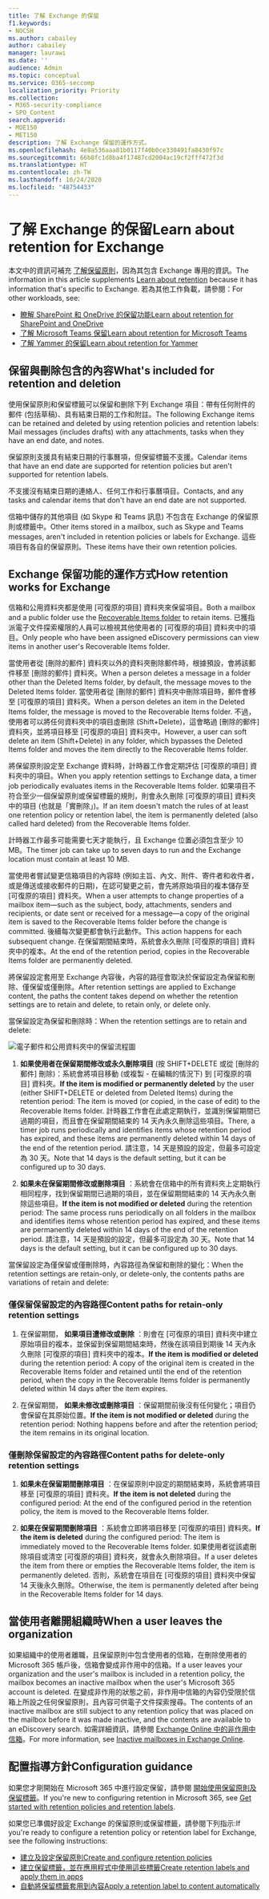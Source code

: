 ```yaml
---
title: 了解 Exchange 的保留
f1.keywords:
- NOCSH
ms.author: cabailey
author: cabailey
manager: laurawi
ms.date: ''
audience: Admin
ms.topic: conceptual
ms.service: O365-seccomp
localization_priority: Priority
ms.collection:
- M365-security-compliance
- SPO_Content
search.appverid:
- MOE150
- MET150
description: 了解 Exchange 保留的運作方式。
ms.openlocfilehash: 4e8a536aaa81b0117f40b0ce330491fa8430f97c
ms.sourcegitcommit: 66b8fc1d8ba4f17487cd2004ac19cf2fff472f3d
ms.translationtype: HT
ms.contentlocale: zh-TW
ms.lasthandoff: 10/24/2020
ms.locfileid: "48754433"
---
```

# <a name="learn-about-retention-for-exchange"></a><span data-ttu-id="3d7c0-103">了解 Exchange 的保留</span><span class="sxs-lookup"><span data-stu-id="3d7c0-103">Learn about retention for Exchange</span></span>

<span data-ttu-id="3d7c0-104">本文中的資訊可補充 [了解保留原則](retention.md)，因為其包含 Exchange 專用的資訊。</span><span class="sxs-lookup"><span data-stu-id="3d7c0-104">The information in this article supplements [Learn about retention](retention.md) because it has information that's specific to Exchange.</span></span>  <span data-ttu-id="3d7c0-105">若為其他工作負載，請參閱：</span><span class="sxs-lookup"><span data-stu-id="3d7c0-105">For other workloads, see:</span></span>

- [<span data-ttu-id="3d7c0-106">瞭解 SharePoint 和 OneDrive 的保留功能</span><span class="sxs-lookup"><span data-stu-id="3d7c0-106">Learn about retention for SharePoint and OneDrive</span></span>](retention-policies-sharepoint.md)
- [<span data-ttu-id="3d7c0-107">了解 Microsoft Teams 保留</span><span class="sxs-lookup"><span data-stu-id="3d7c0-107">Learn about retention for Microsoft Teams</span></span>](retention-policies-teams.md)
- [<span data-ttu-id="3d7c0-108">了解 Yammer 的保留</span><span class="sxs-lookup"><span data-stu-id="3d7c0-108">Learn about retention for Yammer</span></span>](retention-policies-yammer.md)

## <a name="whats-included-for-retention-and-deletion"></a><span data-ttu-id="3d7c0-109">保留與刪除包含的內容</span><span class="sxs-lookup"><span data-stu-id="3d7c0-109">What's included for retention and deletion</span></span>

<span data-ttu-id="3d7c0-110">使用保留原則和保留標籤可以保留和删除下列 Exchange 項目：帶有任何附件的郵件 (包括草稿)、具有結束日期的工作和附註。</span><span class="sxs-lookup"><span data-stu-id="3d7c0-110">The following Exchange items can be retained and deleted by using retention policies and retention labels: Mail messages (includes drafts) with any attachments, tasks when they have an end date, and notes.</span></span> 

<span data-ttu-id="3d7c0-111">保留原則支援具有結束日期的行事曆項，但保留標籤不支援。</span><span class="sxs-lookup"><span data-stu-id="3d7c0-111">Calendar items that have an end date are supported for retention policies but aren't supported for retention labels.</span></span>

<span data-ttu-id="3d7c0-112">不支援沒有結束日期的連絡人、任何工作和行事曆項目。</span><span class="sxs-lookup"><span data-stu-id="3d7c0-112">Contacts, and any tasks and calendar items that don't have an end date are not supported.</span></span>

<span data-ttu-id="3d7c0-113">信箱中儲存的其他項目 (如 Skype 和 Teams 訊息) 不包含在 Exchange 的保留原則或標籤中。</span><span class="sxs-lookup"><span data-stu-id="3d7c0-113">Other items stored in a mailbox, such as Skype and Teams messages, aren't included in retention policies or labels for Exchange.</span></span> <span data-ttu-id="3d7c0-114">這些項目有各自的保留原則。</span><span class="sxs-lookup"><span data-stu-id="3d7c0-114">These items have their own retention policies.</span></span>

## <a name="how-retention-works-for-exchange"></a><span data-ttu-id="3d7c0-115">Exchange 保留功能的運作方式</span><span class="sxs-lookup"><span data-stu-id="3d7c0-115">How retention works for Exchange</span></span>

<span data-ttu-id="3d7c0-116">信箱和公用資料夾都是使用 [可復原的項目][](https://docs.microsoft.com/exchange/security-and-compliance/recoverable-items-folder/recoverable-items-folder) 資料夾來保留項目。</span><span class="sxs-lookup"><span data-stu-id="3d7c0-116">Both a mailbox and a public folder use the [Recoverable Items folder](https://docs.microsoft.com/exchange/security-and-compliance/recoverable-items-folder/recoverable-items-folder) to retain items.</span></span> <span data-ttu-id="3d7c0-117">已獲指派電子文件探索權限的人員可以檢視其他使用者的 [可復原的項目] 資料夾中的項目。</span><span class="sxs-lookup"><span data-stu-id="3d7c0-117">Only people who have been assigned eDiscovery permissions can view items in another user's Recoverable Items folder.</span></span>
  
<span data-ttu-id="3d7c0-118">當使用者從 [刪除的郵件] 資料夾以外的資料夾刪除郵件時，根據預設，會將該郵件移至 [刪除的郵件] 資料夾。</span><span class="sxs-lookup"><span data-stu-id="3d7c0-118">When a person deletes a message in a folder other than the Deleted Items folder, by default, the message moves to the Deleted Items folder.</span></span> <span data-ttu-id="3d7c0-119">當使用者從 [刪除的郵件] 資料夾中刪除項目時，郵件會移至 [可復原的項目] 資料夾。</span><span class="sxs-lookup"><span data-stu-id="3d7c0-119">When a person deletes an item in the Deleted Items folder, the message is moved to the Recoverable Items folder.</span></span> <span data-ttu-id="3d7c0-120">不過，使用者可以將任何資料夾中的項目虛刪除 (Shift+Delete)，這會略過 [刪除的郵件] 資料夾，並將項目移至 [可復原的項目] 資料夾中。</span><span class="sxs-lookup"><span data-stu-id="3d7c0-120">However, a user can soft delete an item (Shift+Delete) in any folder, which bypasses the Deleted Items folder and moves the item directly to the Recoverable Items folder.</span></span>
  
<span data-ttu-id="3d7c0-121">將保留原則設定至 Exchange 資料時，計時器工作會定期評估 [可復原的項目] 資料夾中的項目。</span><span class="sxs-lookup"><span data-stu-id="3d7c0-121">When you apply retention settings to Exchange data, a timer job periodically evaluates items in the Recoverable Items folder.</span></span> <span data-ttu-id="3d7c0-122">如果項目不符合至少一個保留原則或保留標籤的規則，則會永久刪除 [可復原的項目] 資料夾中的項目 (也就是「實刪除」)。</span><span class="sxs-lookup"><span data-stu-id="3d7c0-122">If an item doesn't match the rules of at least one retention policy or retention label, the item is permanently deleted (also called hard deleted) from the Recoverable Items folder.</span></span>

<span data-ttu-id="3d7c0-123">計時器工作最多可能需要七天才能執行，且 Exchange 位置必須包含至少 10 MB。</span><span class="sxs-lookup"><span data-stu-id="3d7c0-123">The timer job can take up to seven days to run and the Exchange location must contain at least 10 MB.</span></span>
  
<span data-ttu-id="3d7c0-124">當使用者嘗試變更信箱項目的內容時 (例如主旨、內文、附件、寄件者和收件者，或是傳送或接收郵件的日期)，在認可變更之前，會先將原始項目的複本儲存至 [可復原的項目] 資料夾。</span><span class="sxs-lookup"><span data-stu-id="3d7c0-124">When a user attempts to change properties of a mailbox item—such as the subject, body, attachments, senders and recipients, or date sent or received for a message—a copy of the original item is saved to the Recoverable Items folder before the change is committed.</span></span> <span data-ttu-id="3d7c0-125">後續每次變更都會執行此動作。</span><span class="sxs-lookup"><span data-stu-id="3d7c0-125">This action happens for each subsequent change.</span></span> <span data-ttu-id="3d7c0-126">在保留期間結束時，系統會永久刪除 [可復原的項目] 資料夾中的複本。</span><span class="sxs-lookup"><span data-stu-id="3d7c0-126">At the end of the retention period, copies in the Recoverable Items folder are permanently deleted.</span></span>

<span data-ttu-id="3d7c0-127">將保留設定套用至 Exchange 內容後，內容的路徑會取決於保留設定為保留和刪除、僅保留或僅刪除。</span><span class="sxs-lookup"><span data-stu-id="3d7c0-127">After retention settings are applied to Exchange content, the paths the content takes depend on whether the retention settings are to retain and delete, to retain only, or delete only.</span></span>

<span data-ttu-id="3d7c0-128">當保留設定為保留和刪除時：</span><span class="sxs-lookup"><span data-stu-id="3d7c0-128">When the retention settings are to retain and delete:</span></span>

![電子郵件和公用資料夾中的保留流程圖](../media/88f174cc-bbf4-4305-93d7-0515f496c8f9.png)

1. <span data-ttu-id="3d7c0-130">**如果使用者在保留期間修改或永久刪除項目** (按 SHIFT+DELETE 或從 [刪除的郵件] 刪除)：系統會將項目移動 (或複製 - 在編輯的情況下) 到 [可復原的項目] 資料夾。</span><span class="sxs-lookup"><span data-stu-id="3d7c0-130">**If the item is modified or permanently deleted** by the user (either SHIFT+DELETE or deleted from Deleted Items) during the retention period: The item is moved (or copied, in the case of edit) to the Recoverable Items folder.</span></span> <span data-ttu-id="3d7c0-131">計時器工作會在此處定期執行，並識別保留期間已過期的項目，而且會在保留期間結束的 14 天內永久刪除這些項目。</span><span class="sxs-lookup"><span data-stu-id="3d7c0-131">There, a timer job runs periodically and identifies items whose retention period has expired, and these items are permanently deleted within 14 days of the end of the retention period.</span></span> <span data-ttu-id="3d7c0-132">請注意，14 天是預設的設定，但最多可設定為 30 天。</span><span class="sxs-lookup"><span data-stu-id="3d7c0-132">Note that 14 days is the default setting, but it can be configured up to 30 days.</span></span>

2. <span data-ttu-id="3d7c0-133">**如果未在保留期間修改或刪除項目** ：系統會在信箱中的所有資料夾上定期執行相同程序，找到保留期間已過期的項目，並在保留期間結束的 14 天內永久刪除這些項目。</span><span class="sxs-lookup"><span data-stu-id="3d7c0-133">**If the item is not modified or deleted** during the retention period: The same process runs periodically on all folders in the mailbox and identifies items whose retention period has expired, and these items are permanently deleted within 14 days of the end of the retention period.</span></span> <span data-ttu-id="3d7c0-134">請注意，14 天是預設的設定，但最多可設定為 30 天。</span><span class="sxs-lookup"><span data-stu-id="3d7c0-134">Note that 14 days is the default setting, but it can be configured up to 30 days.</span></span> 

<span data-ttu-id="3d7c0-135">當保留設定為僅保留或僅刪除時，內容路徑為保留和刪除的變化：</span><span class="sxs-lookup"><span data-stu-id="3d7c0-135">When the retention settings are retain-only, or delete-only, the contents paths are variations of retain and delete:</span></span>

### <a name="content-paths-for-retain-only-retention-settings"></a><span data-ttu-id="3d7c0-136">僅保留保留設定的內容路徑</span><span class="sxs-lookup"><span data-stu-id="3d7c0-136">Content paths for retain-only retention settings</span></span>

1. <span data-ttu-id="3d7c0-137">在保留期間， **如果項目遭修改或刪除** ：則會在 [可復原的項目] 資料夾中建立原始項目的複本，並保留到保留期間結束時，然後在該項目到期後 14 天內永久刪除 [可復原的項目] 資料夾中的複本。</span><span class="sxs-lookup"><span data-stu-id="3d7c0-137">**If the item is modified or deleted** during the retention period: A copy of the original item is created in the Recoverable Items folder and retained until the end of the retention period, when the copy in the Recoverable Items folder is permanently deleted within 14 days after the item expires.</span></span> 

2. <span data-ttu-id="3d7c0-138">在保留期間， **如果未修改或刪除項目** ：保留期間前後沒有任何變化；項目仍會保留在其原始位置。</span><span class="sxs-lookup"><span data-stu-id="3d7c0-138">**If the item is not modified or deleted** during the retention period: Nothing happens before and after the retention period; the item remains in its original location.</span></span>

### <a name="content-paths-for-delete-only-retention-settings"></a><span data-ttu-id="3d7c0-139">僅刪除保留設定的內容路徑</span><span class="sxs-lookup"><span data-stu-id="3d7c0-139">Content paths for delete-only retention settings</span></span>

1. <span data-ttu-id="3d7c0-140">**如果未在保留期間刪除項目** ：在保留原則中設定的期間結束時，系統會將項目移至 [可復原的項目] 資料夾。</span><span class="sxs-lookup"><span data-stu-id="3d7c0-140">**If the item is not deleted** during the configured period: At the end of the configured period in the retention policy, the item is moved to the Recoverable Items folder.</span></span> 

2. <span data-ttu-id="3d7c0-141">**如果在保留期間刪除項目** ：系統會立即將項目移至 [可復原的項目] 資料夾。</span><span class="sxs-lookup"><span data-stu-id="3d7c0-141">**If the item is deleted** during the configured period: The item is immediately moved to the Recoverable Items folder.</span></span> <span data-ttu-id="3d7c0-142">如果使用者從該處刪除項目或清空 [可復原的項目] 資料夾，就會永久刪除項目。</span><span class="sxs-lookup"><span data-stu-id="3d7c0-142">If a user deletes the item from there or empties the Recoverable Items folder, the item is permanently deleted.</span></span> <span data-ttu-id="3d7c0-143">否則，系統會在項目在 [可復原的項目] 資料夾中保留 14 天後永久刪除。</span><span class="sxs-lookup"><span data-stu-id="3d7c0-143">Otherwise, the item is permanently deleted after being in the Recoverable Items folder for 14 days.</span></span> 

## <a name="when-a-user-leaves-the-organization"></a><span data-ttu-id="3d7c0-144">當使用者離開組織時</span><span class="sxs-lookup"><span data-stu-id="3d7c0-144">When a user leaves the organization</span></span> 

<span data-ttu-id="3d7c0-145">如果組織中的使用者離職，且保留原則中包含使用者的信箱，在刪除使用者的 Microsoft 365 帳戶後，信箱會變成非作用中的信箱。</span><span class="sxs-lookup"><span data-stu-id="3d7c0-145">If a user leaves your organization and the user's mailbox is included in a retention policy, the mailbox becomes an inactive mailbox when the user's Microsoft 365 account is deleted.</span></span> <span data-ttu-id="3d7c0-146">在變成非作用的狀態之前，非作用中信箱的內容仍受限於信箱上所設之任何保留原則，且內容可供電子文件探索搜尋。</span><span class="sxs-lookup"><span data-stu-id="3d7c0-146">The contents of an inactive mailbox are still subject to any retention policy that was placed on the mailbox before it was made inactive, and the contents are available to an eDiscovery search.</span></span> <span data-ttu-id="3d7c0-147">如需詳細資訊，請參閱 [Exchange Online 中的非作用中信箱](inactive-mailboxes-in-office-365.md)。</span><span class="sxs-lookup"><span data-stu-id="3d7c0-147">For more information, see [Inactive mailboxes in Exchange Online](inactive-mailboxes-in-office-365.md).</span></span>

## <a name="configuration-guidance"></a><span data-ttu-id="3d7c0-148">配置指導方針</span><span class="sxs-lookup"><span data-stu-id="3d7c0-148">Configuration guidance</span></span>

<span data-ttu-id="3d7c0-149">如果您才剛開始在 Microsoft 365 中進行設定保留，請參閱 [開始使用保留原則及保留標籤](get-started-with-retention.md)。</span><span class="sxs-lookup"><span data-stu-id="3d7c0-149">If you're new to configuring retention in Microsoft 365, see [Get started with retention policies and retention labels](get-started-with-retention.md).</span></span>

<span data-ttu-id="3d7c0-150">如果您已準備好設定 Exchange 的保留原則或保留標籤，請參閱下列指示:</span><span class="sxs-lookup"><span data-stu-id="3d7c0-150">If you're ready to configure a retention policy or retention label for Exchange, see the following instructions:</span></span>
- [<span data-ttu-id="3d7c0-151">建立及設定保留原則</span><span class="sxs-lookup"><span data-stu-id="3d7c0-151">Create and configure retention policies</span></span>](create-retention-policies.md)
- [<span data-ttu-id="3d7c0-152">建立保留標籤，並在應用程式中使用這些標籤</span><span class="sxs-lookup"><span data-stu-id="3d7c0-152">Create retention labels and apply them in apps</span></span>](create-apply-retention-labels.md)
- [<span data-ttu-id="3d7c0-153">自動將保留標籤套用到內容</span><span class="sxs-lookup"><span data-stu-id="3d7c0-153">Apply a retention label to content automatically</span></span>](apply-retention-labels-automatically.md)